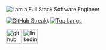 

![I am a Full Stack Software Engineer](https://lh3.googleusercontent.com/EXOHMMD-wXatpjRbYSMqr127gDCSmqxtQ9J5PoV38vJOu_MMKnC8N2EJXlIgq_z-iyDrqntQ25vfg6cNfhWQa7HOrKiHaig_ZxbFf4A=w600)

[![GitHub Streak](https://streak-stats.demolab.com?user=arn1215&theme=sunset-gradient)](https://git.io/streak-stats)\ 
[![Top Langs](https://github-readme-stats.vercel.app/api/top-langs/?username=arn1215)](https://github.com/arn1215/github-readme-stats)

[<img src='https://cdn.jsdelivr.net/npm/simple-icons@3.0.1/icons/github.svg' alt='github' height='40'>](https://github.com/arn1215)  [<img src='https://cdn.jsdelivr.net/npm/simple-icons@3.0.1/icons/linkedin.svg' alt='linkedin' height='40'>](https://www.linkedin.com/in/ali-naqvi-251910226/)  



